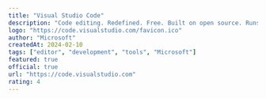 ```yaml
---
title: "Visual Studio Code"
description: "Code editing. Redefined. Free. Built on open source. Runs everywhere. A lightweight but powerful source code editor that runs on your desktop."
logo: "https://code.visualstudio.com/favicon.ico"
author: "Microsoft"
createdAt: 2024-02-10
tags: ["editor", "development", "tools", "Microsoft"]
featured: true
official: true
url: "https://code.visualstudio.com"
rating: 4
---
```

